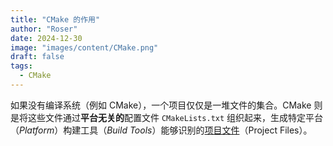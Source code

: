 ```yaml
---
title: "CMake 的作用"
author: "Roser"
date: 2024-12-30
image: "images/content/CMake.png"
draft: false
tags:
  - CMake
---
```

如果没有编译系统（例如 CMake），一个项目仅仅是一堆文件的集合。CMake 则是将这些文件通过**平台无关的**配置文件 `CMakeLists.txt` 组织起来，生成特定平台（*Platform*）构建工具（*Build Tools*）能够识别的[项目文件](../生成项目文件)（Project Files）。

